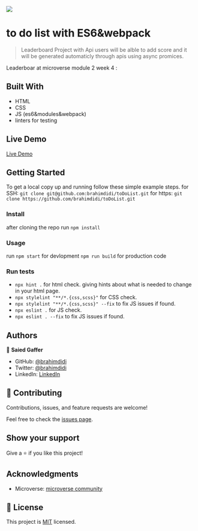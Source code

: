 ![](https://img.shields.io/badge/Microverse-blueviolet)

# to do list with ES6&webpack

> Leaderboard Project with Api users will be alble to add score and it will be generated automaticly
through apis using async promices.


 Leaderboar at microverse module 2 week 4 :



## Built With

- HTML
- CSS
- JS (es6&modules&webpack)
- linters for testing


## Live Demo
[Live Demo](https://brahimdidi.github.io/Leaderboard/)

## Getting Started


To get a local copy up and running follow these simple example steps.
for SSH:
`git clone git@github.com:brahimdidi/toDoList.git`
for https:
`git clone https://github.com/brahimdidi/toDoList.git`
### Install
 
 after cloning the repo run 
 `npm install`

### Usage
   run 
 `npm start` for devlopment
 `npm run build` for production code
### Run tests
   - `npx hint .` for html check. giving hints about what is needed to change in your html page.
   - `npx stylelint "**/*.{css,scss}"` for CSS check.
   - `npx stylelint "**/*.{css,scss}" --fix` to fix JS issues if found.
   - `npx eslint .` for JS check.
   - `npx eslint . --fix` to fix JS issues if found.

## Authors

👤 **Saied Gaffer**

- GitHub: [@brahimdidi](https://github.com/brahimdidi)
- Twitter: [@brahimdidi](https://twitter.com/brahimdidi)
- LinkedIn: [LinkedIn](https://www.linkedin.com/in/brahimdidi/)

## 🤝 Contributing

Contributions, issues, and feature requests are welcome!

Feel free to check the [issues page](https://github.com/AckonSamuel/toDoList/issues).

## Show your support

Give a ⭐️ if you like this project!

## Acknowledgments

- Microverse: [microverse community](https://github.com/microverseinc)

## 📝 License

This project is [MIT](./MIT.md) licensed.
